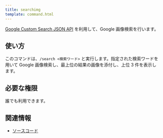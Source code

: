 ```yaml
---
title: searchimg
template: command.html
---
```


[Google Custom Search JSON API](https://developers.google.com/custom-search/v1/overview) を利用して、Google 画像検索を行います。

## 使い方

このコマンドは、`/search <検索ワード>` と実行します。指定された検索ワードを用いて Google 画像検索し、最上位の結果の画像を添付し、上位 3 件を表示します。

## 必要な権限

誰でも利用できます。

## 関連情報

- [ソースコード](https://github.com/jaoafa/jaotan.ts/blob/master/src/commands/searchimg.ts)
